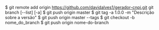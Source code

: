 $ git remote add origin https://github.com/davidalves1/gerador-cnpj.git
git branch [--list] [-a]
$ git push origin master
$ git tag -a 1.0.0 -m "Descrição sobre a versão"
$ git push origin master --tags
$ git checkout -b nome_do_branch
$ git push origin nome-do-branch
